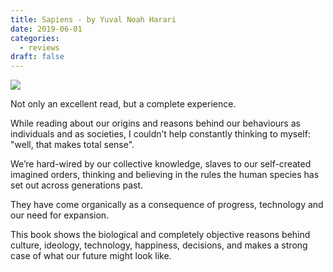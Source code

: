 ```yaml
---
title: Sapiens - by Yuval Noah Harari
date: 2019-06-01
categories:
  - reviews
draft: false
---
```


![](https://i.gr-assets.com/images/S/compressed.photo.goodreads.com/books/1420585954l/23692271.jpg)

Not only an excellent read, but a complete experience.

While reading about our origins and reasons behind our behaviours as individuals and as societies, I couldn’t help constantly thinking to myself: "well, that makes total sense".

We’re hard-wired by our collective knowledge, slaves to our self-created imagined orders, thinking and believing in the rules the human species has set out across generations past.

They have come organically as a consequence of progress, technology and our need for expansion.

This book shows the biological and completely objective reasons behind culture, ideology, technology, happiness, decisions, and makes a strong case of what our future might look like.
